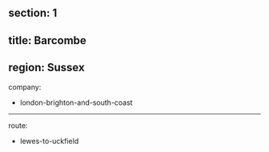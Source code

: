 section: 1
----
title: Barcombe
----
region: Sussex
----
company:
- london-brighton-and-south-coast
----
route:
- lewes-to-uckfield
